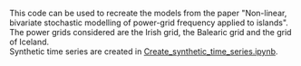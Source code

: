 This code can be used to recreate the models from the paper "Non-linear, bivariate stochastic modelling of
power-grid frequency applied to islands". 
\
The power grids considered are the Irish grid, the Balearic grid and the grid of Iceland.
\
Synthetic time series are created in [Create_synthetic_time_series.ipynb](Stochastic-modelling-of-power-grid-frequency-applied-to-islands/Create_synthetic_time_series.ipynb).

